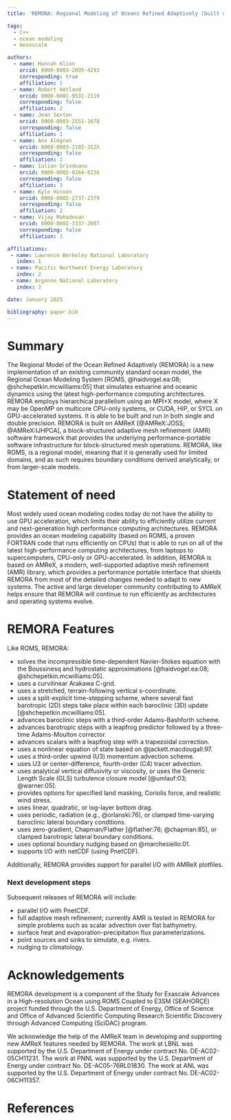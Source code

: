 ```yaml
---
title: 'REMORA: Regional Modeling of Oceans Refined Adaptively (built on AMReX)'

tags:
  - C++
  - ocean modeling
  - mesoscale

authors:
  - name: Hannah Klion
    orcid: 0000-0003-2095-4293
    corresponding: true
    affiliation: 1
  - name: Robert Hetland
    orcid: 0000-0001-9531-2119
    corresponding: false
    affiliation: 2
  - name: Jean Sexton
    orcid: 0000-0003-2551-1678
    corresponding: false
    affiliation: 1
  - name: Ann Almgren
    orcid: 0000-0003-2103-312X
    corresponding: false
    affiliation: 1
  - name: Iulian Grindeanu
    orcid: 0000-0002-0264-8236
    corresponding: false
    affiliation: 3
  - name: Kyle Hinson
    orcid: 0000-0002-2737-2379
    corresponding: false
    affiliation: 2
  - name: Vijay Mahadevan
    orcid: 0000-0002-3337-2607
    corresponding: false
    affiliation: 3

affiliations:
 - name: Lawrence Berkeley National Laboratory
   index: 1
 - name: Pacific Northwest Energy Laboratory
   index: 2
 - name: Argonne National Laboratory
   index: 3

date: January 2025

bibliography: paper.bib
---
```


# Summary

The Regional Model of the Ocean Refined Adaptively (REMORA) is a new implementation 
of an existing community standard ocean model, 
the Regional Ocean Modeling System 
[ROMS, @haidvogel.ea:08; @shchepetkin.mcwilliams:05] that simulates estuarine and oceanic 
dynamics using the latest high-performance computing architectures.
REMORA employs hierarchical parallelism using an MPI+X model, where X may be OpenMP on
multicore CPU-only systems, or CUDA, HIP, or SYCL on GPU-accelerated systems.
It is able to be built and run in both single and double precision.
REMORA is built on AMReX [@AMReX:JOSS; @AMReX:IJHPCA],
a block-structured adaptive mesh refinement (AMR) software framework that
provides the underlying performance-portable software infrastructure for block-structured mesh operations.
REMORA, like ROMS, is a regional model, meaning that it is generally used for limited domains, 
and as such requires boundary conditions derived analytically, or from larger-scale models.

# Statement of need

Most widely used ocean modeling codes today do not have the
ability to use GPU acceleration, which limits their ability to
efficiently utilize current and next-generation high performance computing
architectures.  REMORA provides an ocean modeling capability (based on ROMS, a proven FORTRAN code
that runs efficiently on CPUs) that is able to run on all of the latest high-performance
computing architectures, from laptops to supercomputers, CPU-only or GPU-accelerated.
In addition, REMORA is based on AMReX,
a modern, well-supported adaptive mesh refinement (AMR) library,
which provides a performance portable interface that shields REMORA
from most of the detailed changes needed to adapt to new systems.
The active and large developer community contributing to AMReX helps ensure
that REMORA will continue to run efficiently as architectures and operating systems
evolve.

# REMORA Features

Like ROMS, REMORA:

 - solves the incompressible time-dependent Navier-Stokes equation with the Boussinesq and hydrostatic approximations [@haidvogel.ea:08; @shchepetkin.mcwilliams:05].
 - uses a curvilinear Arakawa C-grid.
 - uses a stretched, terrain-following vertical s-coordinate.
 - uses a split-explicit time-stepping scheme, where several fast barotropic (2D) steps take place within each baroclinic (3D) update [@shchepetkin.mcwilliams:05].
 - advances baroclinic steps with a third-order Adams-Bashforth scheme.
 - advances barotropic steps with a leapfrog predictor followed by a three-time Adams-Moulton corrector.
 - advances scalars with a leapfrog step with a trapezoidal correction.
 - uses a nonlinear equation of state based on @jackett.macdougall:97.
 - uses a third-order upwind (U3) momentum advection scheme.
 - uses U3 or center-difference, fourth-order (C4) tracer advection.
 - uses analytical vertical diffusivity or viscosity, or uses the Generic Length Scale (GLS) turbulence closure model [@umlauf:03; @warner:05].
 - provides options for specified land masking, Coriolis force, and realistic wind stress.
 - uses linear, quadratic, or log-layer bottom drag.
 - uses periodic, radiation (e.g., @orlanski:76), or clamped time-varying baroclinic lateral boundary conditions.
 - uses zero-gradient, Chapman/Flather [@flather:76; @chapman:85], or clamped barotropic lateral boundary conditions.
 - uses optional boundary nudging based on @marchesiello:01.
 - supports I/O with netCDF (using PnetCDF).

Additionally, REMORA provides support for parallel I/O with AMReX plotfiles.

### Next development steps

Subsequent releases of REMORA will include:

 - parallel I/O with PnetCDF.
 - full adaptive mesh refinement; currently AMR is tested in REMORA for simple problems such as scalar advection over flat bathymetry.
 - surface heat and evaporation-precipitation flux parameterizations.
 - point sources and sinks to simulate, e.g. rivers.
 - nudging to climatology.

# Acknowledgements

REMORA development is a component of the Study for Exascale Advances in a High-resolution Ocean using ROMS Coupled to E3SM (SEAHORÇE) project funded through the U.S. Department of Energy, Office of Science and Office of Advanced Scientific Computing Research Scientific Discovery through Advanced Computing (SciDAC) program.

We acknowledge the help of the AMReX team
in developing and supporting new AMReX features needed by REMORA.
The work at LBNL was supported by the U.S. Department of Energy
under contract No. DE-AC02-05CH11231. 
The work at PNNL was supported by the U.S. Department of Energy
under contract No. DE-AC05-76RL01830. 
The work at ANL was supported by the U.S. Department of Energy
under contract No. DE-AC02-06CH11357.

# References
